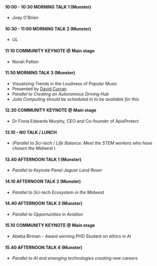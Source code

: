 


#### 10:00 - 10:30 MORNING TALK 1 (Munster)

* Joey O'Brien

#### 10:30 - 11:00 MORNING TALK 2 (Munster)

* UL

#### 11:10 COMMUNITY KEYNOTE @ Main stage

* Norah Patten

#### 11.50  MORNING TALK 3 (Munster)
* Visualizing Trends in the Loudness of Popular Music
* Presented by [David Curran](https://twitter.com/iamreddave)
* *Parallel to Creating an Autonomous Driving Hub*
* *Julia Computing should be scheduled in to be available for this* 
 
#### 12.30 COMMUNITY KEYNOTE @ Main stage

* Dr Fiona Edwards Murphy, CEO and Co-founder of ApisProtect 

#### 13.10 - NO TALK / LUNCH


* (*Parallel to Sci-tech / Life Balance. Meet the STEM workers who have chosen the Midwest* )

#### 13.40  AFTERNOON TALK 1 (Munster)

* *Parallel to Keynote Panel Jaguar Land Rover*

#### 14.10  AFTERNOON TALK 2 (Munster)

* *Parallel to Sci-tech Ecosystem in the Midwest*

####  14.40  AFTERNOON TALK 3 (Munster)
* *Parallel to Opportunities in Aviation*


#### 15.10 COMMUNITY KEYNOTE @ Main stage

* Abeba Birman - Award winning PHD Student on ethics in AI 


#### 15.40 AFTERNOON TALK 4 (Munster)
* *Parallel to AI and emerging technologies creating new careers* 
